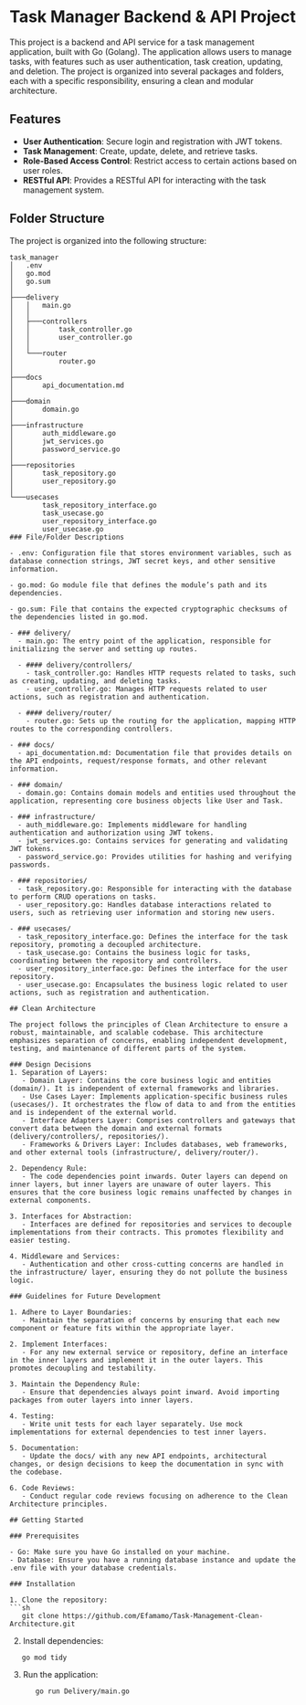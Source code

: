 # Task Manager Backend & API Project

This project is a backend and API service for a task management application, built with Go (Golang). The application allows users to manage tasks, with features such as user authentication, task creation, updating, and deletion. The project is organized into several packages and folders, each with a specific responsibility, ensuring a clean and modular architecture.

## Features

- **User Authentication**: Secure login and registration with JWT tokens.
- **Task Management**: Create, update, delete, and retrieve tasks.
- **Role-Based Access Control**: Restrict access to certain actions based on user roles.
- **RESTful API**: Provides a RESTful API for interacting with the task management system.

## Folder Structure

The project is organized into the following structure:

```plaintext
task_manager
│   .env
│   go.mod
│   go.sum
│   
├───delivery
│   │   main.go
│   │   
│   ├───controllers
│   │       task_controller.go
│   │       user_controller.go
│   │
│   └───router
│           router.go
│
├───docs
│       api_documentation.md
│
├───domain
│       domain.go
│
├───infrastructure
│       auth_middleware.go
│       jwt_services.go
│       password_service.go
│
├───repositories
│       task_repository.go
│       user_repository.go
│
└───usecases
        task_repository_interface.go
        task_usecase.go
        user_repository_interface.go
        user_usecase.go
### File/Folder Descriptions

- .env: Configuration file that stores environment variables, such as database connection strings, JWT secret keys, and other sensitive information.

- go.mod: Go module file that defines the module’s path and its dependencies.

- go.sum: File that contains the expected cryptographic checksums of the dependencies listed in go.mod.

- ### delivery/
  - main.go: The entry point of the application, responsible for initializing the server and setting up routes.
  
  - #### delivery/controllers/
    - task_controller.go: Handles HTTP requests related to tasks, such as creating, updating, and deleting tasks.
    - user_controller.go: Manages HTTP requests related to user actions, such as registration and authentication.
    
  - #### delivery/router/
    - router.go: Sets up the routing for the application, mapping HTTP routes to the corresponding controllers.

- ### docs/
  - api_documentation.md: Documentation file that provides details on the API endpoints, request/response formats, and other relevant information.

- ### domain/
  - domain.go: Contains domain models and entities used throughout the application, representing core business objects like User and Task.

- ### infrastructure/
  - auth_middleware.go: Implements middleware for handling authentication and authorization using JWT tokens.
  - jwt_services.go: Contains services for generating and validating JWT tokens.
  - password_service.go: Provides utilities for hashing and verifying passwords.

- ### repositories/
  - task_repository.go: Responsible for interacting with the database to perform CRUD operations on tasks.
  - user_repository.go: Handles database interactions related to users, such as retrieving user information and storing new users.

- ### usecases/
  - task_repository_interface.go: Defines the interface for the task repository, promoting a decoupled architecture.
  - task_usecase.go: Contains the business logic for tasks, coordinating between the repository and controllers.
  - user_repository_interface.go: Defines the interface for the user repository.
  - user_usecase.go: Encapsulates the business logic related to user actions, such as registration and authentication.

## Clean Architecture

The project follows the principles of Clean Architecture to ensure a robust, maintainable, and scalable codebase. This architecture emphasizes separation of concerns, enabling independent development, testing, and maintenance of different parts of the system.

### Design Decisions
1. Separation of Layers:
   - Domain Layer: Contains the core business logic and entities (domain/). It is independent of external frameworks and libraries.
   - Use Cases Layer: Implements application-specific business rules (usecases/). It orchestrates the flow of data to and from the entities and is independent of the external world.
   - Interface Adapters Layer: Comprises controllers and gateways that convert data between the domain and external formats (delivery/controllers/, repositories/).
   - Frameworks & Drivers Layer: Includes databases, web frameworks, and other external tools (infrastructure/, delivery/router/).

2. Dependency Rule:
   - The code dependencies point inwards. Outer layers can depend on inner layers, but inner layers are unaware of outer layers. This ensures that the core business logic remains unaffected by changes in external components.

3. Interfaces for Abstraction:
   - Interfaces are defined for repositories and services to decouple implementations from their contracts. This promotes flexibility and easier testing.

4. Middleware and Services:
   - Authentication and other cross-cutting concerns are handled in the infrastructure/ layer, ensuring they do not pollute the business logic.

### Guidelines for Future Development

1. Adhere to Layer Boundaries:
   - Maintain the separation of concerns by ensuring that each new component or feature fits within the appropriate layer.

2. Implement Interfaces:
   - For any new external service or repository, define an interface in the inner layers and implement it in the outer layers. This promotes decoupling and testability.

3. Maintain the Dependency Rule:
   - Ensure that dependencies always point inward. Avoid importing packages from outer layers into inner layers.

4. Testing:
   - Write unit tests for each layer separately. Use mock implementations for external dependencies to test inner layers.

5. Documentation:
   - Update the docs/ with any new API endpoints, architectural changes, or design decisions to keep the documentation in sync with the codebase.

6. Code Reviews:
   - Conduct regular code reviews focusing on adherence to the Clean Architecture principles.

## Getting Started

### Prerequisites

- Go: Make sure you have Go installed on your machine.
- Database: Ensure you have a running database instance and update the .env file with your database credentials.

### Installation

1. Clone the repository:
```sh
   git clone https://github.com/Efamamo/Task-Management-Clean-Architecture.git
```

2. Install dependencies:
```sh
   go mod tidy
```

3. Run the application:
   ```sh
      go run Delivery/main.go
   ```
